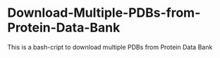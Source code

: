 # Download-Multiple-PDBs-from-Protein-Data-Bank
This is a bash-cript to download multiple PDBs from Protein Data Bank
